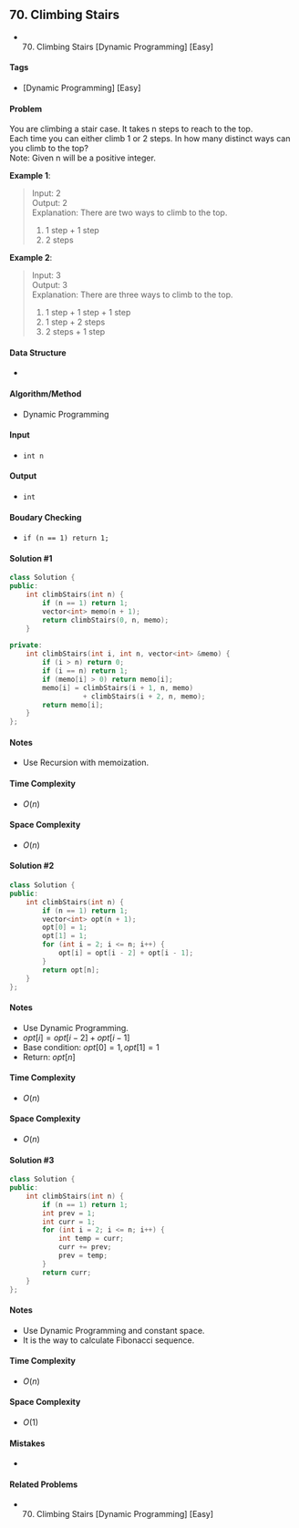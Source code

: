 ## 70. Climbing Stairs
- 70. Climbing Stairs [Dynamic Programming] [Easy]

#### Tags
- [Dynamic Programming] [Easy]

#### Problem
You are climbing a stair case. It takes n steps to reach to the top.  
Each time you can either climb 1 or 2 steps. In how many distinct ways can you climb to the top?  
Note: Given n will be a positive integer.

**Example 1**:
> Input: 2  
> Output: 2  
> Explanation: There are two ways to climb to the top.  
> 1. 1 step + 1 step  
> 2. 2 steps

**Example 2**:
> Input: 3  
> Output: 3  
> Explanation: There are three ways to climb to the top.  
> 1. 1 step + 1 step + 1 step  
> 2. 1 step + 2 steps  
> 3. 2 steps + 1 step

#### Data Structure
- 

#### Algorithm/Method
- Dynamic Programming

#### Input
- `int n`

#### Output
- `int`

#### Boudary Checking
- `if (n == 1) return 1;`



#### Solution #1
``` C++
class Solution {
public:
    int climbStairs(int n) {
        if (n == 1) return 1;
        vector<int> memo(n + 1);
        return climbStairs(0, n, memo);
    }
    
private:
    int climbStairs(int i, int n, vector<int> &memo) {
        if (i > n) return 0;
        if (i == n) return 1;
        if (memo[i] > 0) return memo[i];
        memo[i] = climbStairs(i + 1, n, memo)
                  + climbStairs(i + 2, n, memo);
        return memo[i];
    }
};
```

#### Notes
- Use Recursion with memoization.

#### Time Complexity
- $O(n)$

#### Space Complexity
- $O(n)$

#### Solution #2
``` C++
class Solution {
public:
    int climbStairs(int n) {
        if (n == 1) return 1;
        vector<int> opt(n + 1);
        opt[0] = 1;
        opt[1] = 1;
        for (int i = 2; i <= n; i++) {
            opt[i] = opt[i - 2] + opt[i - 1];
        }
        return opt[n];
    }
};
```

#### Notes
- Use Dynamic Programming.
- $opt[i] = opt[i - 2] + opt[i - 1]$
- Base condition: $opt[0] = 1, opt[1] = 1$
- Return: $opt[n]$

#### Time Complexity
- $O(n)$

#### Space Complexity
- $O(n)$

#### Solution #3
``` C++
class Solution {
public:
    int climbStairs(int n) {
        if (n == 1) return 1;
        int prev = 1;
        int curr = 1;
        for (int i = 2; i <= n; i++) {
            int temp = curr;
            curr += prev;
            prev = temp;
        }
        return curr;
    }
};
```

#### Notes
- Use Dynamic Programming and constant space.
- It is the way to calculate Fibonacci sequence.

#### Time Complexity
- $O(n)$

#### Space Complexity
- $O(1)$

#### Mistakes
- 

#### Related Problems
- 70. Climbing Stairs [Dynamic Programming] [Easy]
